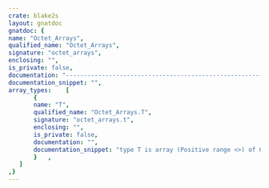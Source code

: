 ```yaml
---
crate: blake2s
layout: gnatdoc
gnatdoc: {
name: "Octet_Arrays",
qualified_name: "Octet_Arrays",
signature: "octet_arrays",
enclosing: "",
is_private: false,
documentation: "----------------------------------------------------------------------------\n  Copyright (c) 2021, Lev Kujawski.\n\n  Permission is hereby granted, free of charge, to any person obtaining a\n  copy of this software and associated documentation files (the \"Software\")\n  to deal in the Software without restriction, including without limitation\n  the rights to use, copy, modify, merge, publish, distribute, sublicense,\n  and sell copies of the Software, and to permit persons to whom the\n  Software is furnished to do so.\n\n  THE SOFTWARE IS PROVIDED \"AS IS\", WITHOUT WARRANTY OF ANY KIND, EXPRESS OR\n  IMPLIED, INCLUDING BUT NOT LIMITED TO THE WARRANTIES OF MERCHANTABILITY,\n  FITNESS FOR A PARTICULAR PURPOSE AND NONINFRINGEMENT. IN NO EVENT SHALL\n  THE AUTHORS OR COPYRIGHT HOLDERS BE LIABLE FOR ANY CLAIM, DAMAGES OR OTHER\n  LIABILITY, WHETHER IN AN ACTION OF CONTRACT, TORT OR OTHERWISE, ARISING\n  FROM, OUT OF OR IN CONNECTION WITH THE SOFTWARE OR THE USE OR OTHER\n  DEALINGS IN THE SOFTWARE.\n\n  SPDX-License-Identifier: MIT-0\n\n  File:          octearra.ads (Ada Package Specification)\n  Language:      SPARK83 [1] subset of Ada (1987) [2]\n  Author:        Lev Kujawski\n  Description:   Specification of the Octet_Arrays type\n\n  References:\n  [1] SPARK Team, SPARK83 - The SPADE Ada83 Kernel, Altran Praxis, 17 Oct.\n      2011.\n  [2] Programming languages - Ada, ISO/IEC 8652:1987, 15 Jun. 1987.\n----------------------------------------------------------------------------",
documentation_snippet: "",
array_types:    [
       {
       name: "T",
       qualified_name: "Octet_Arrays.T",
       signature: "octet_arrays.t",
       enclosing: "",
       is_private: false,
       documentation: "",
       documentation_snippet: "type T is array (Positive range <>) of Octets.T;",
       }   ,
   ]
,}
---
```

